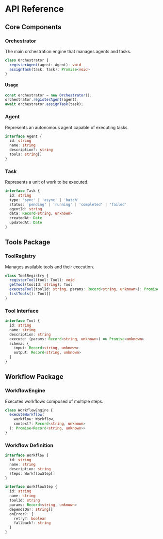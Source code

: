 # API Reference

## Core Components

### Orchestrator

The main orchestration engine that manages agents and tasks.

```typescript
class Orchestrator {
  registerAgent(agent: Agent): void
  assignTask(task: Task): Promise<void>
}
```

#### Usage

```typescript
const orchestrator = new Orchestrator();
orchestrator.registerAgent(agent);
await orchestrator.assignTask(task);
```

### Agent

Represents an autonomous agent capable of executing tasks.

```typescript
interface Agent {
  id: string
  name: string
  description?: string
  tools: string[]
}
```

### Task

Represents a unit of work to be executed.

```typescript
interface Task {
  id: string
  type: 'sync' | 'async' | 'batch'
  status: 'pending' | 'running' | 'completed' | 'failed'
  agentId: string
  data: Record<string, unknown>
  createdAt: Date
  updatedAt: Date
}
```

## Tools Package

### ToolRegistry

Manages available tools and their execution.

```typescript
class ToolRegistry {
  registerTool(tool: Tool): void
  getTool(toolId: string): Tool
  executeTool(toolId: string, params: Record<string, unknown>): Promise<unknown>
  listTools(): Tool[]
}
```

### Tool Interface

```typescript
interface Tool {
  id: string
  name: string
  description: string
  execute: (params: Record<string, unknown>) => Promise<unknown>
  schema: {
    input: Record<string, unknown>
    output: Record<string, unknown>
  }
}
```

## Workflow Package

### WorkflowEngine

Executes workflows composed of multiple steps.

```typescript
class WorkflowEngine {
  executeWorkflow(
    workflow: Workflow,
    context?: Record<string, unknown>
  ): Promise<Record<string, unknown>>
}
```

### Workflow Definition

```typescript
interface Workflow {
  id: string
  name: string
  description: string
  steps: WorkflowStep[]
}

interface WorkflowStep {
  id: string
  name: string
  toolId: string
  params: Record<string, unknown>
  dependsOn?: string[]
  onError?: {
    retry?: boolean
    fallback?: string
  }
}
```